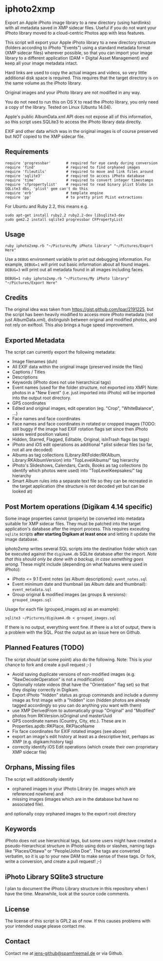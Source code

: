 # iphoto2xmp
Export an Apple iPhoto image library to a new directory (using hardlinks) with all metadata saved in XMP sidecar files.
Useful if you do not want your iPhoto library moved to a cloud-centric Photos app with less features.

This script will export your Apple iPhoto library to a new directory structure (folders according to iPhoto "Events") using a standard metadata format (XMP sidecar files) wherever possible, so that you can import your image library to a different application (DAM = Digital Asset Management) and keep all your image metadata intact.

Hard links are used to copy the actual images and videos, so very little additional disk space is required. This requires that the target directory is on the same volume as the iPhoto library.

Original images and your iPhoto library are not modified in any way.

You do not need to run this on OS X to read the iPhoto library, you only need a copy of the library. Tested on Linux (Ubuntu 14.04).

Apple's public AlbumData.xml API does not expose all of this information, so this script uses SQLite3 to access the iPhoto library data directly.

EXIF and other data which was in the original images is of course preserved but *NOT* copied to the XMP sidecar file.


## Requirements

    require 'progressbar'       # required for eye candy during conversion
    require 'find'              # required to find orphaned images
    require 'fileutils'         # required to move and link files around 
    require 'sqlite3'           # required to access iPhoto database
    require 'time'              # required to convert integer timestamps
    require 'cfpropertylist'    # required to read binary plist blobs in SQLite3 dbs, 'plist' gem can't do this
    require 'erb'               # template engine
    require 'pp'                # to pretty print PList extractions

For Ubuntu and Ruby 2.2, this means e.g.

    sudo apt-get install ruby2.2 ruby2.2-dev libsqlite3-dev
    sudo gem2.2 install sqlite3 progressbar CFPropertyList

## Usage

    ruby iphoto2xmp.rb "~/Pictures/My iPhoto library" "~/Pictures/Export Here"

Use a `DEBUG` environment variable to print out debugging information. For example, `DEBUG=1` will print out basic information about all found images. `DEBUG=3` will print out all metadata found in all images including faces.

    DEBUG=1 ruby iphoto2xmp.rb "~/Pictures/My iPhoto library" "~/Pictures/Export Here"

## Credits
The original idea was taken from https://gist.github.com/lpar/2191225, but the script has been heavily modified to access more iPhoto metadata (not just AlbumData.xml), distinguish between original and modified photos, and not rely on exiftool. This also brings a huge speed improvement.


## Exported Metadata
The script can currently export the following metadata:

 * Image filenames (duh)
 * All EXIF data within the original image (preserved inside the files)
 * Captions / Titles
 * Descriptions
 * Keywords (iPhoto does not use hierarchical tags)
 * Event names (used for the folder structure, not exported into XMP)
   Note: photos in a "New Event" (i.e. just imported into iPhoto) will be imported into the output root directory.
 * GPS coordinates
 * Edited and original images, edit operation (eg. "Crop", "WhiteBalance", ...)
 * Face names and face coordinates
 * Face names and face coordinates in rotated or cropped images
   (TODO: still buggy if the image had EXIF rotation flags set since then iPhoto saves weird position values)
 * Hidden, Starred, Flagged, Editable, Original, isInTrash flags (as tags)
 * iPhoto and iOS edit operations as additional *.plist sidecar files (so far, not all are decoded)
 * Albums as tag collections (Library:RKFolder/RKAlbum, Library:RKAlbumVersion) into "TopLevelAlbums/" tag hierarchy
 * iPhoto's Slideshows, Calendars, Cards, Books as tag collections (to identify which photos were used) into "TopLevelKeepsakes/" tag hierarchy
 * Smart Album rules into a separate text file so they can be recreated in the target application
   (the structure is not decoded yet but can be looked at)
 

## Post Mortem operations (Digikam 4.14 specific)
Some image properties cannot (properly) be converted into metadata suitable for XMP sidecar files. They must be
patched into the target application's database after the import process. This requires exceuting `sqlite` scripts
**after starting Digikam at least once** and letting it update the image database.

iphoto2xmp writes several SQL scripts into the destination folder which can be executed against the `digikam4.db`
SQLite database after the import. *Note that this should only be done with a backup, in case something goes wrong.*
These might include (depending on what features were used in iPhoto):

 * iPhoto <= 9.1 Event notes (as Album descriptions): `event_notes.sql`
 * Event minimum date and thumbnail (as Album date and thumbnail): `event_metadata.sql`
 * Group original & modified images (as groups & versions): `grouped_images.sql`

Usage for each file (grouped_images.sql as an example):

    sqlite3 ~/Pictures/digikam4.db < grouped_images.sql

If there is no output, everything went fine. If there is a lot of output, there is a problem with the SQL. Post the output as an issue here on Github.

## Planned Features (TODO)
The script *should* (at some point) also do the following.
Note: This is your chance to fork and create a pull request ;-)

 * Avoid saving duplicate versions of non-modified images (e.g. "RawDecodeOperation" is not a modification)
 * Optionally rotate videos (that have the "Orientation" flag set) so that they display correctly in Digikam.
 * Export iPhoto "hidden" status as group commands and include a dummy image as first image with a "hidden" icon
   (hidden photos are already tagged accordingly so you can do anything you want with them)
 * use XMP DerivedFrom to automatically group "Original" and "Modified" photos from RKVersion.isOriginal und masterUuid
 * GPS coordinate names (Country, City, etc.). These are in Properties.apdb::RKPlace, RKPlaceName
 * Fix face coordinates for EXIF rotated images (see above)
 * export an image's edit history at least as a descriptive text, perhaps as XMP (e.g. digikam:history tag)
 * correctly identify iOS Edit operations (which create their own proprietary XMP sidecar file)


## Orphans, Missing files
The script will additionally identify

 * orphaned images in your iPhoto Library (ie. images which are referenced nowhere) and
 * missing images (images which are in the database but have no associated file).

and optionally copy orphaned images to the export root directory 


## Keywords
iPhoto does not use hierarchical tags, but some users might have created a pseudo-hierarchical structure in iPhoto using dots or slashes, naming tags like "Places/Ottawa" or "People/John Doe". The tags are converted verbatim, so it is up to your new DAM to make sense of these tags. Or fork, write a conversion, and create a pull request! ;-)


## iPhoto Library SQlite3 structure
I plan to document the iPhoto Library structure in this repository when I have the time. Meanwhile, look at the source code comments.


## License
The license of this script is GPL2 as of now. If this causes problems with your intended usage please contact me.

## Contact
Contact me at jens-github@spamfreemail.de or via Github.

